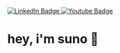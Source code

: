 <div id="badges">
  <a href="https://www.linkedin.com/in/logan-makris-9a6124227">
    <img src="https://img.shields.io/badge/LinkedIn-blue?style=for-the-badge&logo=linkedin&logoColor=white" alt="LinkedIn Badge"/>
  </a>
  <a href="https://youtube.com/@kidsuno">
    <img src="https://img.shields.io/badge/YouTube-red?style=for-the-badge&logo=youtube&logoColor=white" alt="Youtube Badge"/>
  </a>
</div>

<h1>
  hey, i'm suno 👋
</h1>
<img src="https://komarev.com/ghpvc/?username=Suno0526&style=flat-square&color=blue" alt=""/>
